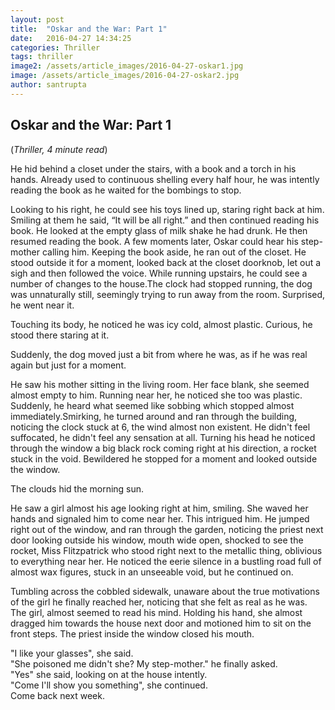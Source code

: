 ```yaml
---
layout: post
title:  "Oskar and the War: Part 1"
date:   2016-04-27 14:34:25
categories: Thriller
tags: thriller
image2: /assets/article_images/2016-04-27-oskar1.jpg
image: /assets/article_images/2016-04-27-oskar2.jpg
author: santrupta
---
```

<h2>Oskar and the War: Part 1</h2>
(<i>Thriller, 4 minute read</i>)
<p>He hid behind a closet under the stairs, with a book and a torch in his hands. Already used to continuous shelling every half hour, he was intently reading the book as he waited for the bombings to stop.</p>
<p>Looking to his right, he could see his toys lined up, staring right back at him. Smiling at them he said, “It will be all right.” and then continued reading his book. He looked at the empty glass of milk shake he had drunk. He then resumed reading the book. A few moments later, Oskar could hear his step-mother calling him. Keeping the book aside, he ran out of the closet. He stood outside it for a moment, looked back at the closet doorknob, let out a sigh and then followed the voice.
While running upstairs, he could see a number of changes to the house.The clock had stopped running, the dog was unnaturally still, seemingly trying to run away from the room. Surprised, he went near it.</p>
<p>Touching its body, he noticed he was icy cold, almost plastic. Curious, he stood there staring at it. </p>
<p>Suddenly, the dog moved just a bit from where he was, as if he was real again but just for a moment.</p>
<p>He saw his mother sitting in the living room. Her face blank, she seemed almost empty to him. Running near her, he noticed she too was plastic. Suddenly, he heard what seemed like sobbing which stopped almost immediately.Smirking, he turned around and ran through the building, noticing the clock stuck at 6, the wind almost non existent. He didn't feel suffocated, he didn't feel any sensation at all. Turning his head he noticed through the window a big black rock coming right at his direction, a rocket stuck in the void. Bewildered he stopped for a moment and looked outside the window.</p>
<p>The clouds hid the morning sun.</p>
<p>He saw a girl almost his age looking right at him, smiling. She waved her hands and signaled him to come near her. This intrigued him. He jumped right out of the window, and ran through the garden, noticing the priest next door looking outside his window, mouth wide open, shocked to see the rocket, Miss Flitzpatrick who stood right next to the metallic thing, oblivious to everything near her. He noticed the eerie silence in a bustling road full of almost wax figures, stuck in an unseeable void, but he continued on.</p>
<p>Tumbling across the cobbled sidewalk, unaware about the true motivations of the girl he finally reached her, noticing that she felt as real as he was. 
The girl, almost seemed to read his mind. Holding his hand, she almost dragged him towards the house next door and motioned him to sit on the front steps. 
The priest inside the window closed his mouth.</p>
<p>"I like your glasses", she said. <br>
"She poisoned me didn't she? My step-mother." he finally asked.<br>
"Yes" she said, looking on at the house intently.<br>
"Come I'll show you something", she continued.<br>
Come back next week.</p>